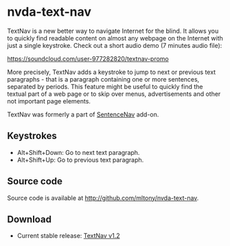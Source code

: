 # nvda-text-nav

TextNav is  a new better way to navigate Internet for the blind. It allows you to quickly find readable content on almost any webpage on the Internet with just a single keystroke. Check out a short audio demo (7 minutes audio file):

https://soundcloud.com/user-977282820/textnav-promo

More precisely, TextNav adds a keystroke to jump to next or previous text paragraphs - that is a paragraph containing one or more sentences, separated by periods. 
This feature might be useful to quickly find the textual part of a web page or to skip over menus, advertisements and other not important page elements.

TextNav was formerly a part of [SentenceNav](https://github.com/mltony/nvda-sentence-nav/) add-on.
## Keystrokes
* Alt+Shift+Down: Go to next text paragraph.
* Alt+Shift+Up: Go to previous text paragraph.

## Source code
Source code is available at <http://github.com/mltony/nvda-text-nav>.

## Download
* Current stable release: [TextNav v1.2](https://github.com/mltony/nvda-text-nav/releases/download/v1.2/textnav-1.2.nvda-addon)

